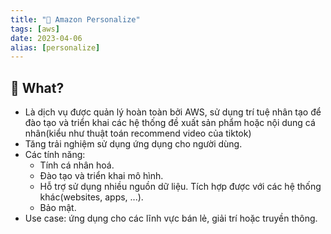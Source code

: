 ```yaml
---
title: "🌱 Amazon Personalize"
tags: [aws]
date: 2023-04-06
alias: [personalize]
---
```


## 🌿 What?
- Là dịch vụ được quản lý hoàn toàn bởi AWS, sử dụng trí tuệ nhân tạo để đào tạo và triển khai các hệ thống đề xuất sản phẩm hoặc nội dung cá nhân(kiểu như thuật toán recommend video của tiktok)
- Tăng trải nghiệm sử dụng ứng dụng cho người dùng.
- Các tính năng:
	- Tính cá nhân hoá.
	- Đào tạo và triển khai mô hình.
	- Hỗ trợ sử dụng nhiều nguồn dữ liệu. Tích hợp được với các hệ thống khác(websites, apps, ...).
	- Bảo mật.
- Use case: ứng dụng cho các lĩnh vực bán lẻ, giải trí hoặc truyền thông.